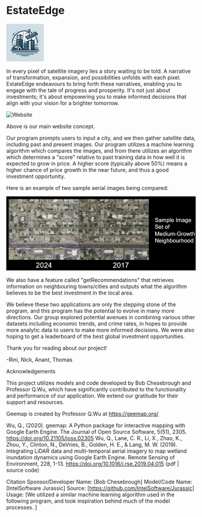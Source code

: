 # EstateEdge

<img src="Estate.png" alt="Logo" width="100" height="100">

In every pixel of satellite imagery lies a story waiting to be told. A narrative of transformation, expansion, and possibilities unfolds with each pixel. EstateEdge endeavours to bring forth these narratives, enabling you to engage with the tale of progress and prosperity. It's not just about investments; it's about empowering you to make informed decisions that align with your vision for a brighter tomorrow.


![Website](Screenshot_2024-02-11_at_8.14.07_AM.png)

Above is our main website concept. 

Our program prompts users to input a city, and we then gather satellite data, including past and present images. Our program utilizes a machine learning algorithm which compares the images, and from there utilizes an algorithm which determines a "score" relative to past training data in how well it is expected to grow in price. A higher score (typically above 50%) means a higher chance of price growth in the near future, and thus a good investment opportunity. 

Here is an example of two sample aerial images being compared:

![Sample](image.png)

We also have a feature called "getRecommendations" that retrieves information on neighbouring towns/cities and outputs what the algorithm believes to be the best investment in the local area. 

We believe these two applications are only the stepping stone of the program, and this program has the potential to evolve in many more directions. Our group explored potential avenues in combining various other datasets including economic trends, and crime rates, in hopes to provide more analytic data to users to make more informed decisions. We were also hoping to get a leaderboard of the best global investment opportunities.

Thank you for reading about our project!

-Rini, Nick, Anant, Thomas


Acknowledgements


This project utilizes models and code developed by Bob Chesebrough and Professor Q.Wu, which have significantly contributed to the functionality and performance of our application. We extend our gratitude for their support and resources.

Geemap is created by Professor Q.Wu at https://geemap.org/

Wu, Q., (2020). geemap: A Python package for interactive mapping with Google Earth Engine. The Journal of Open Source Software, 5(51), 2305. https://doi.org/10.21105/joss.02305
Wu, Q., Lane, C. R., Li, X., Zhao, K., Zhou, Y., Clinton, N., DeVries, B., Golden, H. E., & Lang, M. W. (2019). Integrating LiDAR data and multi-temporal aerial imagery to map wetland inundation dynamics using Google Earth Engine. Remote Sensing of Environment, 228, 1-13. https://doi.org/10.1016/j.rse.2019.04.015 (pdf | source code)

Citation
Sponsor/Developer Name: [Bob Chesebrough]
Model/Code Name: [IntelSoftware Jurassic]
Source: [https://github.com/IntelSoftware/Jurassic]
Usage: [We utilized a similar machine learning algorithm used in the following program, and took inspiration behind much of the model processes. ]

